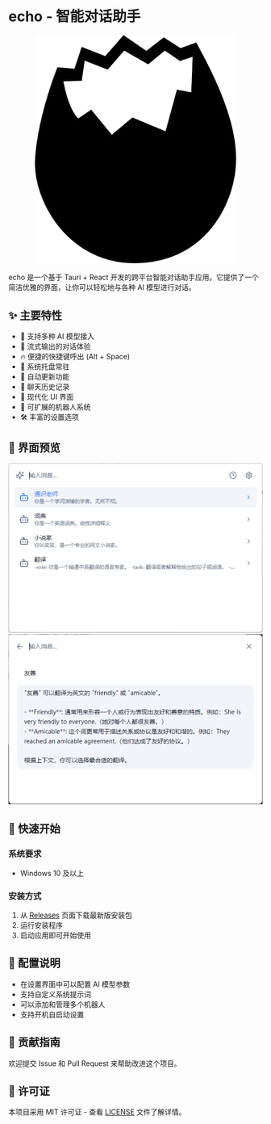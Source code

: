 # echo - 智能对话助手

<div align="center">
    <img src="public/icon.png" alt="echo Logo" width="400" />
</div>



echo 是一个基于 Tauri + React 开发的跨平台智能对话助手应用。它提供了一个简洁优雅的界面，让你可以轻松地与各种 AI 模型进行对话。

## ✨ 主要特性

- 🤖 支持多种 AI 模型接入
- 💬 流式输出的对话体验
- 🔥 便捷的快捷键呼出 (Alt + Space)
- 🎯 系统托盘常驻
- 🔄 自动更新功能
- 📝 聊天历史记录
- 🎨 现代化 UI 界面
- 🔌 可扩展的机器人系统
- 🛠 丰富的设置选项

## 📸 界面预览
<div align="center">
    <img src="docs/image.png" alt="echo Logo" width="600"/>
</div>
<div align="center">
    <img src="docs/chat.png" alt="History View" width="600"/>
</div>

## 🚀 快速开始

### 系统要求

- Windows 10 及以上

### 安装方式

1. 从 [Releases](https://github.com/yourusername/echo/releases) 页面下载最新版安装包
2. 运行安装程序
3. 启动应用即可开始使用

## 🔧 配置说明

- 在设置界面中可以配置 AI 模型参数
- 支持自定义系统提示词
- 可以添加和管理多个机器人
- 支持开机自启动设置



## 🤝 贡献指南

欢迎提交 Issue 和 Pull Request 来帮助改进这个项目。

## 📄 许可证

本项目采用 MIT 许可证 - 查看 [LICENSE](LICENSE) 文件了解详情。
